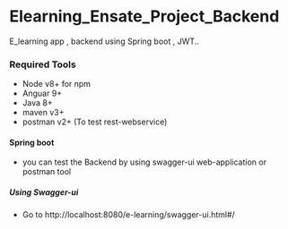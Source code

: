 # Elearning_Ensate_Project_Backend
E_learning app , backend using Spring boot , JWT..


### Required Tools

- Node v8+ for npm
- Anguar 9+
- Java 8+
- maven v3+
- postman v2+ (To test rest-webservice)
#### Spring boot  
- you can test the  Backend by using swagger-ui web-application or  postman tool

##### Using Swagger-ui
- Go to http://localhost:8080/e-learning/swagger-ui.html#/
